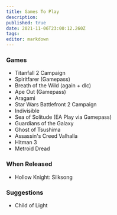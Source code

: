 ```yaml
---
title: Games To Play
description: 
published: true
date: 2021-11-06T23:00:12.260Z
tags: 
editor: markdown
---
```



### Games
- Titanfall 2 Campaign
- Spiritfarer (Gamepass)
- Breath of the Wild (again + dlc)
- Ape Out (Gamepass)
- Aragami
- Star Wars Battlefront 2 Campaign
- Indivisible
- Sea of Solitude (EA Play via Gamepass)
- Guardians of the Galaxy
- Ghost of Tsushima
- Assassin's Creed Valhalla
- Hitman 3
- Metroid Dread

### When Released
- Hollow Knight: Silksong

### Suggestions
- Child of Light

